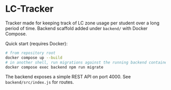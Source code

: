 # LC-Tracker
Tracker made for keeping track of LC zone usage per student over a long period of time.
Backend scaffold added under `backend/` with Docker Compose.

Quick start (requires Docker):

```bash
# from repository root
docker compose up --build
# in another shell, run migrations against the running backend container
docker compose exec backend npm run migrate
```

The backend exposes a simple REST API on port 4000. See `backend/src/index.js` for routes.
